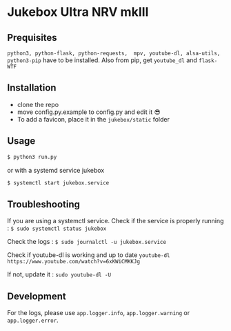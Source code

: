 # Jukebox Ultra NRV mkIII

## Prequisites
`python3, python-flask, python-requests,  mpv, youtube-dl, alsa-utils,
python3-pip` have to be installed.
Also from pip, get `youtube_dl` and `flask-WTF`

## Installation
 - clone the repo
 - move config.py.example to config.py and edit it 😎
 - To add a favicon, place it in the `jukebox/static` folder

## Usage

```bash
$ python3 run.py
```

or with a systemd service jukebox

```bash
$ systemctl start jukebox.service
```

## Troubleshooting

If you are using a systemctl service.
Check if the service is properly running :
 `$ sudo systemctl status jukebox`
 
Check the logs :
 `$ sudo journalctl -u jukebox.service`
 
Check if youtube-dl is working and up to date
 `youtube-dl https://www.youtube.com/watch?v=6xKWiCMKKJg`

If not, update it : `sudo youtube-dl -U`


## Development

For the logs, please use `app.logger.info`, `app.logger.warning` or `app.logger.error`.
